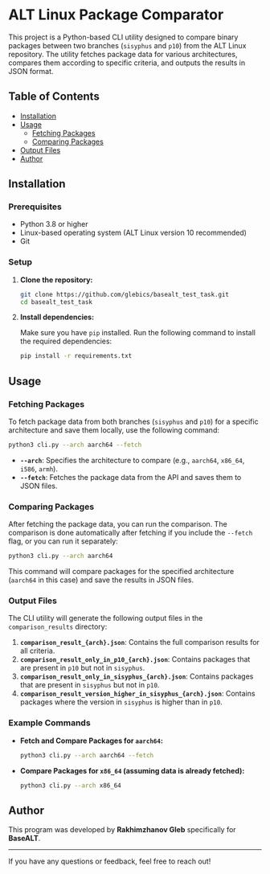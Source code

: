 
# ALT Linux Package Comparator

This project is a Python-based CLI utility designed to compare binary packages between two branches (`sisyphus` and `p10`) from the ALT Linux repository. The utility fetches package data for various architectures, compares them according to specific criteria, and outputs the results in JSON format.

## Table of Contents

- [Installation](#installation)
- [Usage](#usage)
  - [Fetching Packages](#fetching-packages)
  - [Comparing Packages](#comparing-packages)
- [Output Files](#output-files)
- [Author](#author)

## Installation

### Prerequisites

- Python 3.8 or higher
- Linux-based operating system (ALT Linux version 10 recommended)
- Git

### Setup

1. **Clone the repository:**

    ```bash
    git clone https://github.com/glebics/basealt_test_task.git
    cd basealt_test_task
    ```

2. **Install dependencies:**

    Make sure you have `pip` installed. Run the following command to install the required dependencies:

    ```bash
    pip install -r requirements.txt
    ```

## Usage

### Fetching Packages

To fetch package data from both branches (`sisyphus` and `p10`) for a specific architecture and save them locally, use the following command:

```bash
python3 cli.py --arch aarch64 --fetch
```

- **`--arch`**: Specifies the architecture to compare (e.g., `aarch64`, `x86_64`, `i586`, `armh`).
- **`--fetch`**: Fetches the package data from the API and saves them to JSON files.

### Comparing Packages

After fetching the package data, you can run the comparison. The comparison is done automatically after fetching if you include the `--fetch` flag, or you can run it separately:

```bash
python3 cli.py --arch aarch64
```

This command will compare packages for the specified architecture (`aarch64` in this case) and save the results in JSON files.

### Output Files

The CLI utility will generate the following output files in the `comparison_results` directory:

1. **`comparison_result_{arch}.json`**: Contains the full comparison results for all criteria.
2. **`comparison_result_only_in_p10_{arch}.json`**: Contains packages that are present in `p10` but not in `sisyphus`.
3. **`comparison_result_only_in_sisyphus_{arch}.json`**: Contains packages that are present in `sisyphus` but not in `p10`.
4. **`comparison_result_version_higher_in_sisyphus_{arch}.json`**: Contains packages where the version in `sisyphus` is higher than in `p10`.

### Example Commands

- **Fetch and Compare Packages for `aarch64`:**

    ```bash
    python3 cli.py --arch aarch64 --fetch
    ```

- **Compare Packages for `x86_64` (assuming data is already fetched):**

    ```bash
    python3 cli.py --arch x86_64
    ```

## Author

This program was developed by **Rakhimzhanov Gleb** specifically for **BaseALT**.

---

If you have any questions or feedback, feel free to reach out!
